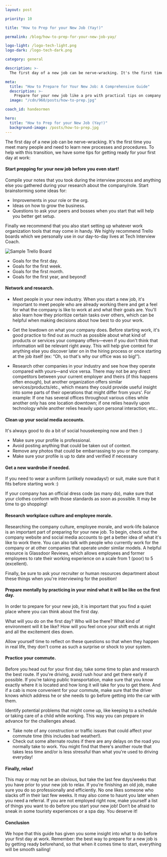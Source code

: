 ```yaml
---
layout: post

priority: 10

title: "How to Prep for your New Job (Yay!)"

permalink: /blog/how-to-prep-for-your-new-job-yay/

logo-light: /logo-tech-light.png
logo-dark: /logo-tech-dark.png

category: general

description: >-
  The first day of a new job can be nerve-wracking. It's the first time you meet many people and need to learn new processes and procedures. To help with this transition, we have some tips for getting ready for your first day at work.

meta:
  title: "How to Prepare for Your New Job: A Comprehensive Guide"
  description: >-
    Prepare for your new job like a pro with practical tips on company research, commute practice, and building confidence for a successful first day!
  image: "/cdn/960/posts/how-to-prep.jpg"

coach_id: handeormen

hero:
  title: "How to Prep for your New Job (Yay!)"
  background-image: /posts/how-to-prep.jpg
---
```


The first day of a new job can be nerve-wracking. It's the first time you meet many people and need to learn new processes and procedures. To help with this transition, we have some tips for getting ready for your first day at work:

#### Start prepping for your new job before you even start!

Compile your notes that you took during the interview process and anything else you gathered during your research about the company/role. Start brainstorming some ideas for:

- Improvements in your role or the org.
- Ideas on how to grow the business.
- Questions to ask your peers and bosses when you start that will help you better get setup.

Finally we recommend that you also start setting up whatever work organization tools that may come in handy. We highly recommend Trello boards which we personally use in our day-to-day lives at Tech Interview Coach.

![Sample Trello Board](https://res-4.cloudinary.com/hanjmc5qo/image/upload/q_auto/v1/ghost-blog-images/Screen-Shot-2020-12-09-at-5.36.46-PM.png)

- Goals for the first day.
- Goals for the first week.
- Goals for the first month.
- Goals for the first year, and beyond!

#### Network and research.

- Meet people in your new industry. When you start a new job, it's important to meet people who are already working there and get a feel for what the company is like to work at and what their goals are. You'll also learn how they prioritize certain tasks over others, which can be helpful when making decisions about how best to do your work.

- Get the lowdown on what your company does. Before starting work, it's good practice to find out as much as possible about what kind of products or services your company offers—even if you don't think that information will be relevant right away. This will help give context for anything else you discover later on in the hiring process or once starting at the job itself (ex: “Oh, so that's why our office was so big!”).

- Research other companies in your industry and see how they operate compared with yours—and vice versa. There may not be any direct competitors between your current employer and theirs (if this happens often enough), but another organization offers similar services/products/etc., which means they could provide useful insight into some parts of their operations that might differ from yours'. For example: If one has several offices throughout various cities while another only has one location downtown; if one relies heavily upon technology while another relies heavily upon personal interaction; etc..

#### Clean up your social media accounts.

It's always good to do a bit of social housekeeping now and then :)

- Make sure your profile is professional.
- Avoid posting anything that could be taken out of context.
- Remove any photos that could be embarrassing to you or the company.
- Make sure your profile is up to date and verified if necessary

#### Get a new wardrobe if needed.

If you need to wear a uniform (unlikely nowadays!) or suit, make sure that it fits before starting work :)

If your company has an official dress code (as many do), make sure that your clothes conform with those standards as soon as possible. It may be time to go shopping!

#### Research workplace culture and employee morale.

Researching the company culture, employee morale, and work-life balance is an important part of preparing for your new job. To begin, check out the company website and social media accounts to get a better idea of what it's like to work there. You can also talk with people who currently work for the company or at other companies that operate under similar models. A helpful resource is Glassdoor Reviews, which allows employees and former employees to rate their working experience on a scale from 1 (poor) to 5 (excellent).

Finally, be sure to ask your recruiter or human resources department about these things when you're interviewing for the position!

#### Prepare mentally by practicing in your mind what it will be like on the first day.

In order to prepare for your new job, it is important that you find a quiet place where you can think about the first day.

What will you do on the first day? Who will be there? What kind of environment will it be like? How will you feel once your shift ends at night and all the excitement dies down.

Allow yourself time to reflect on these questions so that when they happen in real life, they don't come as such a surprise or shock to your system.

#### Practice your commute.

Before you head out for your first day, take some time to plan and research the best route. If you're driving, avoid rush hour and get there early if possible. If you're taking public transportation, make sure that you know exactly where it is located and how long it will take for you to get there. And if a cab is more convenient for your commute, make sure that the driver knows which address he or she needs to go before getting into the car with them.

Identify potential problems that might come up, like keeping to a schedule or taking care of a child while working. This way you can prepare in advance for the challenges ahead.

- Take note of any construction or traffic issues that could affect your commute time (this includes bad weather!).
- Check out some alternate routes if there are any delays on the road you normally take to work. You might find that there's another route that takes less time and/or is less stressful than what you're used to driving everyday!

#### Finally, relax!

This may or may not be an obvious, but take the last few days/weeks that you have prior to your new job to relax. If you’re finishing an old job, make sure you do so professionally and efficiently. No one likes someone who slacks off in their last few weeks. It may also come to haunt you later when you need a referral. If you are not employed right now, make yourself a list of things you want to do before you start your new job! Don’t be afraid to sneak in some touristy experiences or a spa day. You deserve it!

#### Conclusion

We hope that this guide has given you some insight into what to do before your first day at work. Remember: the best way to prepare for a new job is by getting ready beforehand, so that when it comes time to start, everything will be smooth sailing!
